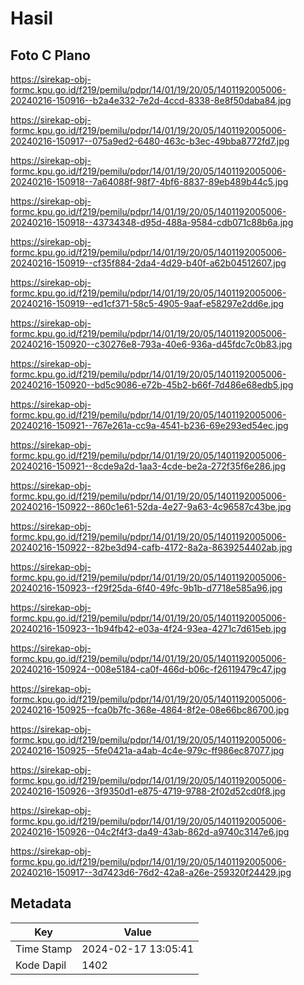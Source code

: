 # Hasil

## Foto C Plano

https://sirekap-obj-formc.kpu.go.id/f219/pemilu/pdpr/14/01/19/20/05/1401192005006-20240216-150916--b2a4e332-7e2d-4ccd-8338-8e8f50daba84.jpg

https://sirekap-obj-formc.kpu.go.id/f219/pemilu/pdpr/14/01/19/20/05/1401192005006-20240216-150917--075a9ed2-6480-463c-b3ec-49bba8772fd7.jpg

https://sirekap-obj-formc.kpu.go.id/f219/pemilu/pdpr/14/01/19/20/05/1401192005006-20240216-150918--7a64088f-98f7-4bf6-8837-89eb489b44c5.jpg

https://sirekap-obj-formc.kpu.go.id/f219/pemilu/pdpr/14/01/19/20/05/1401192005006-20240216-150918--43734348-d95d-488a-9584-cdb071c88b6a.jpg

https://sirekap-obj-formc.kpu.go.id/f219/pemilu/pdpr/14/01/19/20/05/1401192005006-20240216-150919--cf35f884-2da4-4d29-b40f-a62b04512607.jpg

https://sirekap-obj-formc.kpu.go.id/f219/pemilu/pdpr/14/01/19/20/05/1401192005006-20240216-150919--ed1cf371-58c5-4905-9aaf-e58297e2dd6e.jpg

https://sirekap-obj-formc.kpu.go.id/f219/pemilu/pdpr/14/01/19/20/05/1401192005006-20240216-150920--c30276e8-793a-40e6-936a-d45fdc7c0b83.jpg

https://sirekap-obj-formc.kpu.go.id/f219/pemilu/pdpr/14/01/19/20/05/1401192005006-20240216-150920--bd5c9086-e72b-45b2-b66f-7d486e68edb5.jpg

https://sirekap-obj-formc.kpu.go.id/f219/pemilu/pdpr/14/01/19/20/05/1401192005006-20240216-150921--767e261a-cc9a-4541-b236-69e293ed54ec.jpg

https://sirekap-obj-formc.kpu.go.id/f219/pemilu/pdpr/14/01/19/20/05/1401192005006-20240216-150921--8cde9a2d-1aa3-4cde-be2a-272f35f6e286.jpg

https://sirekap-obj-formc.kpu.go.id/f219/pemilu/pdpr/14/01/19/20/05/1401192005006-20240216-150922--860c1e61-52da-4e27-9a63-4c96587c43be.jpg

https://sirekap-obj-formc.kpu.go.id/f219/pemilu/pdpr/14/01/19/20/05/1401192005006-20240216-150922--82be3d94-cafb-4172-8a2a-8639254402ab.jpg

https://sirekap-obj-formc.kpu.go.id/f219/pemilu/pdpr/14/01/19/20/05/1401192005006-20240216-150923--f29f25da-6f40-49fc-9b1b-d7718e585a96.jpg

https://sirekap-obj-formc.kpu.go.id/f219/pemilu/pdpr/14/01/19/20/05/1401192005006-20240216-150923--1b94fb42-e03a-4f24-93ea-4271c7d615eb.jpg

https://sirekap-obj-formc.kpu.go.id/f219/pemilu/pdpr/14/01/19/20/05/1401192005006-20240216-150924--008e5184-ca0f-466d-b06c-f26119479c47.jpg

https://sirekap-obj-formc.kpu.go.id/f219/pemilu/pdpr/14/01/19/20/05/1401192005006-20240216-150925--fca0b7fc-368e-4864-8f2e-08e66bc86700.jpg

https://sirekap-obj-formc.kpu.go.id/f219/pemilu/pdpr/14/01/19/20/05/1401192005006-20240216-150925--5fe0421a-a4ab-4c4e-979c-ff986ec87077.jpg

https://sirekap-obj-formc.kpu.go.id/f219/pemilu/pdpr/14/01/19/20/05/1401192005006-20240216-150926--3f9350d1-e875-4719-9788-2f02d52cd0f8.jpg

https://sirekap-obj-formc.kpu.go.id/f219/pemilu/pdpr/14/01/19/20/05/1401192005006-20240216-150926--04c2f4f3-da49-43ab-862d-a9740c3147e6.jpg

https://sirekap-obj-formc.kpu.go.id/f219/pemilu/pdpr/14/01/19/20/05/1401192005006-20240216-150917--3d7423d6-76d2-42a8-a26e-259320f24429.jpg


## Metadata

| Key        | Value               |
| ---------- | ------------------- |
| Time Stamp | 2024-02-17 13:05:41 |
| Kode Dapil | 1402                |



